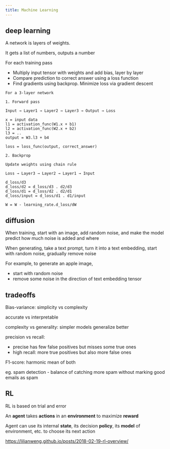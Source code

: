 ```yaml
---
title: Machine Learning
---
```



## deep learning 

A network is layers of weights. 

It gets a list of numbers, outputs a number

For each training pass  
- Multiply input tensor with weights and add bias, layer by layer  
- Compare prediction to correct answer using a loss function  
- Find gradients using backprop. Minimize loss via gradient descent 

```
For a 3-layer network 

1. Forward pass 

Input → Layer1 → Layer2 → Layer3 → Output → Loss

x = input data 
l1 = activation_func(W1.x + b1) 
l2 = activation_func(W2.x + b2)
l3 = ..
output = W3.l3 + b4

loss = loss_func(output, correct_answer)

2. Backprop 

Update weights using chain rule 

Loss → Layer3 → Layer2 → Layer1 → Input

d_loss/d3
d_loss/d2 = d_loss/d3 . d2/d3
d_loss/d1 = d_loss/d2 . d2/d1
d_loss/input = d_loss/d1 . d1/input

W = W - learning_rate.d_loss/dW
```


## diffusion 

When training, start with an image, add random noise, and make the model predict how much noise is added and where 

When generating, take a text prompt, turn it into a text embedding, start with random noise, gradually remove noise

For example, to generate an apple image,
- start with random noise
- remove some noise in the direction of text embedding tensor


## tradeoffs 

Bias-variance: simplicity vs complexity 

accurate vs interpretable

complexity vs generality: simpler models generalize better 

precision vs recall: 
- precise has few false positives but misses some true ones 
- high recall: more true positives but also more false ones 

F1-score: harmonic mean of both 

eg. spam detection - balance of catching more spam without marking good emails as spam 


## RL

RL is based on trial and error

An **agent** takes **actions** in an **environment** to maximize **reward** 

Agent can use its internal **state**, its decision **policy**, its **model** of environment, etc. to choose its next action

<https://lilianweng.github.io/posts/2018-02-19-rl-overview/>
